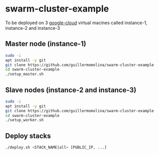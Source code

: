 # swarm-cluster-example

To be deployed on 3 [google-cloud](https://console.cloud.google.com/compute/instances) virtual macines called instance-1, instance-2 and instance-3

## Master node (instance-1)
```bash
sudo -i
apt install -y git
git clone https://github.com/guillermomolina/swarm-cluster-example
cd swarm-cluster-example
./setup_master.sh
```

## Slave nodes (instance-2 and instance-3)
```bash
sudo -i
apt install -y git
git clone https://github.com/guillermomolina/swarm-cluster-example
cd swarm-cluster-example
./setup_worker.sh
```

## Deploy stacks
```bash
./deploy.sh <STACK_NAME|all> [PUBLIC_IP, ...]
```